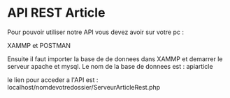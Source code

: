 # API REST Article
Pour pouvoir utiliser notre API vous devez avoir sur votre pc :

XAMMP et POSTMAN


Ensuite il faut importer la base de de donnees dans XAMMP et demarrer le serveur apache et mysql.
Le nom de la base de donnees est : apiarticle

le lien pour acceder a  l'API est : localhost/nomdevotredossier/ServeurArticleRest.php
